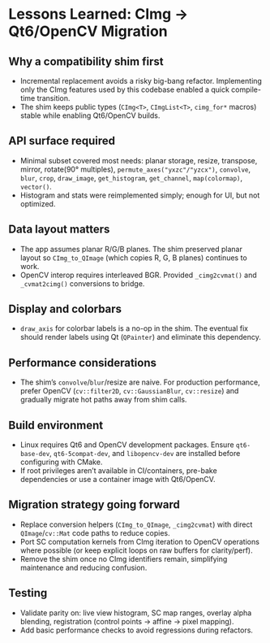 # Lessons Learned: CImg → Qt6/OpenCV Migration

## Why a compatibility shim first
- Incremental replacement avoids a risky big-bang refactor. Implementing only the CImg features used by this codebase enabled a quick compile-time transition.
- The shim keeps public types (`CImg<T>`, `CImgList<T>`, `cimg_for*` macros) stable while enabling Qt6/OpenCV builds.

## API surface required
- Minimal subset covered most needs: planar storage, resize, transpose, mirror, rotate(90° multiples), `permute_axes("yxzc"/"yzcx")`, `convolve`, `blur`, `crop`, `draw_image`, `get_histogram`, `get_channel`, `map(colormap)`, `vector()`.
- Histogram and stats were reimplemented simply; enough for UI, but not optimized.

## Data layout matters
- The app assumes planar R/G/B planes. The shim preserved planar layout so `CImg_to_QImage` (which copies R, G, B planes) continues to work.
- OpenCV interop requires interleaved BGR. Provided `_cimg2cvmat()` and `_cvmat2cimg()` conversions to bridge.

## Display and colorbars
- `draw_axis` for colorbar labels is a no-op in the shim. The eventual fix should render labels using Qt (`QPainter`) and eliminate this dependency.

## Performance considerations
- The shim’s `convolve`/`blur`/resize are naive. For production performance, prefer OpenCV (`cv::filter2D`, `cv::GaussianBlur`, `cv::resize`) and gradually migrate hot paths away from shim calls.

## Build environment
- Linux requires Qt6 and OpenCV development packages. Ensure `qt6-base-dev`, `qt6-5compat-dev`, and `libopencv-dev` are installed before configuring with CMake.
- If root privileges aren’t available in CI/containers, pre-bake dependencies or use a container image with Qt6/OpenCV.

## Migration strategy going forward
- Replace conversion helpers (`CImg_to_QImage`, `_cimg2cvmat`) with direct `QImage`/`cv::Mat` code paths to reduce copies.
- Port SC computation kernels from CImg iteration to OpenCV operations where possible (or keep explicit loops on raw buffers for clarity/perf).
- Remove the shim once no CImg identifiers remain, simplifying maintenance and reducing confusion.

## Testing
- Validate parity on: live view histogram, SC map ranges, overlay alpha blending, registration (control points → affine → pixel mapping).
- Add basic performance checks to avoid regressions during refactors.